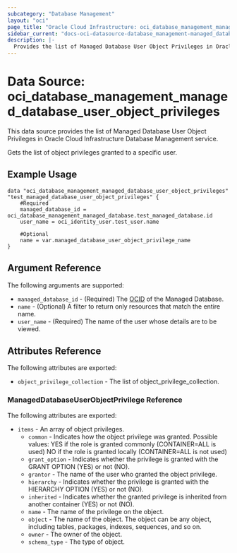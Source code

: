 ```yaml
---
subcategory: "Database Management"
layout: "oci"
page_title: "Oracle Cloud Infrastructure: oci_database_management_managed_database_user_object_privileges"
sidebar_current: "docs-oci-datasource-database_management-managed_database_user_object_privileges"
description: |-
  Provides the list of Managed Database User Object Privileges in Oracle Cloud Infrastructure Database Management service
---
```


# Data Source: oci_database_management_managed_database_user_object_privileges
This data source provides the list of Managed Database User Object Privileges in Oracle Cloud Infrastructure Database Management service.

Gets the list of object privileges granted to a specific user.

## Example Usage

```hcl
data "oci_database_management_managed_database_user_object_privileges" "test_managed_database_user_object_privileges" {
	#Required
	managed_database_id = oci_database_management_managed_database.test_managed_database.id
	user_name = oci_identity_user.test_user.name

	#Optional
	name = var.managed_database_user_object_privilege_name
}
```

## Argument Reference

The following arguments are supported:

* `managed_database_id` - (Required) The [OCID](https://docs.cloud.oracle.com/iaas/Content/General/Concepts/identifiers.htm) of the Managed Database.
* `name` - (Optional) A filter to return only resources that match the entire name.
* `user_name` - (Required) The name of the user whose details are to be viewed.


## Attributes Reference

The following attributes are exported:

* `object_privilege_collection` - The list of object_privilege_collection.

### ManagedDatabaseUserObjectPrivilege Reference

The following attributes are exported:

* `items` - An array of object privileges.
	* `common` - Indicates how the object privilege was granted. Possible values: YES if the role is granted commonly (CONTAINER=ALL is used) NO if the role is granted locally (CONTAINER=ALL is not used) 
	* `grant_option` - Indicates whether the privilege is granted with the GRANT OPTION (YES) or not (NO).
	* `grantor` - The name of the user who granted the object privilege.
	* `hierarchy` - Indicates whether the privilege is granted with the HIERARCHY OPTION (YES) or not (NO).
	* `inherited` - Indicates whether the granted privilege is inherited from another container (YES) or not (NO).
	* `name` - The name of the privilege on the object.
	* `object` - The name of the object. The object can be any object, including tables, packages, indexes, sequences, and so on.
	* `owner` - The owner of the object.
	* `schema_type` - The type of object.

